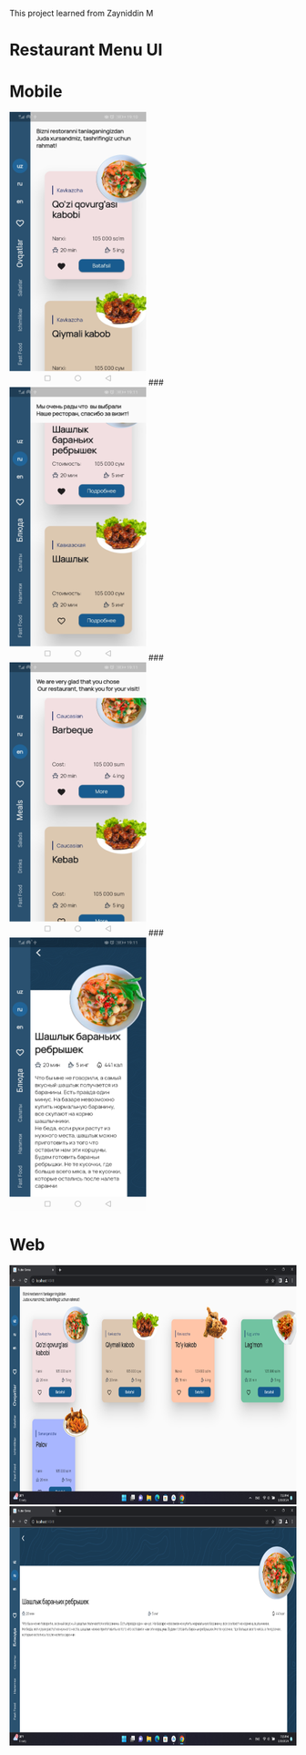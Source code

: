 This project learned from Zayniddin M
# Restaurant Menu UI
# Mobile
<img src="ui_images/m1.jpg" width = 240 height = 480 > ### <img src="ui_images/m2.jpg" width = 240 height = 480 > ###
<img src="ui_images/m3.jpg" width = 240 height = 480 > ### <img src="ui_images/m4.jpg" width = 240 height = 480 >
# Web
<img src="ui_images/w1.png" width = 680 height = 420 >
<img src="ui_images/w2.png" width = 680 height = 420 >


